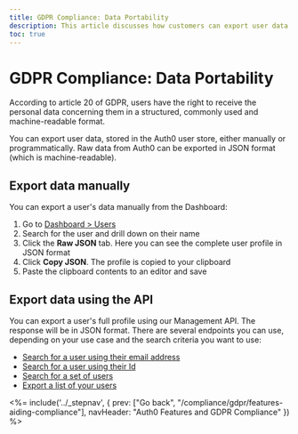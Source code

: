 ```yaml
---
title: GDPR Compliance: Data Portability
description: This article discusses how customers can export user data in order to comply with data portability GDPR requirements
toc: true
---
```

# GDPR Compliance: Data Portability

According to article 20 of GDPR, users have the right to receive the personal data concerning them in a structured, commonly used and machine-readable format.

You can export user data, stored in the Auth0 user store, either manually or programmatically. Raw data from Auth0 can be exported in JSON format (which is machine-readable).

## Export data manually

You can export a user's data manually from the Dashboard:

1. Go to [Dashboard > Users](${manage_url}/#/users)
1. Search for the user and drill down on their name
1. Click the **Raw JSON** tab. Here you can see the complete user profile in JSON format
1. Click **Copy JSON**. The profile is copied to your clipboard
1. Paste the clipboard contents to an editor and save

## Export data using the API

You can export a user's full profile using our Management API. The response will be in JSON format. There are several endpoints you can use, depending on your use case and the search criteria you want to use:

- [Search for a user using their email address](/users/search#users-by-email)
- [Search for a user using their Id](/users/search#users-by-id)
- [Search for a set of users](/users/search#users)
- [Export a list of your users](/users/search#user-export)

<%= include('../_stepnav', {
 prev: ["Go back", "/compliance/gdpr/features-aiding-compliance"],
 navHeader: "Auth0 Features and GDPR Compliance"
}) %>